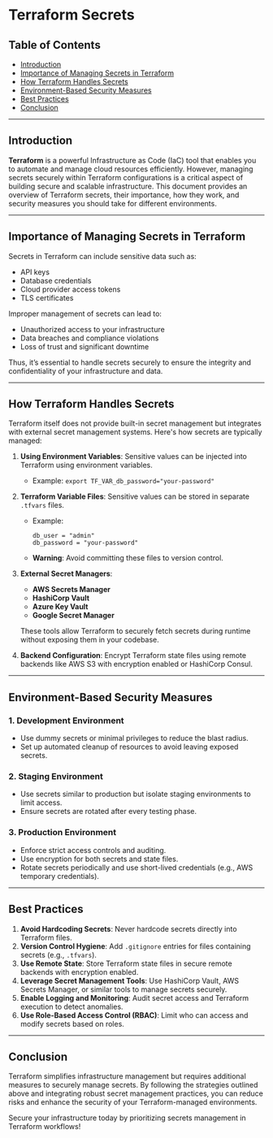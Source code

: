 # Terraform Secrets  

## Table of Contents  
- [Introduction](#introduction)  
- [Importance of Managing Secrets in Terraform](#importance-of-managing-secrets-in-terraform)  
- [How Terraform Handles Secrets](#how-terraform-handles-secrets)  
- [Environment-Based Security Measures](#environment-based-security-measures)  
- [Best Practices](#best-practices)  
- [Conclusion](#conclusion)  

---

## Introduction  

**Terraform** is a powerful Infrastructure as Code (IaC) tool that enables you to automate and manage cloud resources efficiently. However, managing secrets securely within Terraform configurations is a critical aspect of building secure and scalable infrastructure. This document provides an overview of Terraform secrets, their importance, how they work, and security measures you should take for different environments.  

---

## Importance of Managing Secrets in Terraform  

Secrets in Terraform can include sensitive data such as:  
- API keys  
- Database credentials  
- Cloud provider access tokens  
- TLS certificates  

Improper management of secrets can lead to:  
- Unauthorized access to your infrastructure  
- Data breaches and compliance violations  
- Loss of trust and significant downtime  

Thus, it’s essential to handle secrets securely to ensure the integrity and confidentiality of your infrastructure and data.  

---

## How Terraform Handles Secrets  

Terraform itself does not provide built-in secret management but integrates with external secret management systems. Here's how secrets are typically managed:  

1. **Using Environment Variables**: Sensitive values can be injected into Terraform using environment variables.  
   - Example: `export TF_VAR_db_password="your-password"`  
2. **Terraform Variable Files**: Sensitive values can be stored in separate `.tfvars` files.  
   - Example:  
     ```hcl  
     db_user = "admin"  
     db_password = "your-password"  
     ```  
   - **Warning**: Avoid committing these files to version control.  
3. **External Secret Managers**:  
   - **AWS Secrets Manager**  
   - **HashiCorp Vault**  
   - **Azure Key Vault**  
   - **Google Secret Manager**  

   These tools allow Terraform to securely fetch secrets during runtime without exposing them in your codebase.  
4. **Backend Configuration**: Encrypt Terraform state files using remote backends like AWS S3 with encryption enabled or HashiCorp Consul.  

---

## Environment-Based Security Measures  

### 1. **Development Environment**  
- Use dummy secrets or minimal privileges to reduce the blast radius.  
- Set up automated cleanup of resources to avoid leaving exposed secrets.  

### 2. **Staging Environment**  
- Use secrets similar to production but isolate staging environments to limit access.  
- Ensure secrets are rotated after every testing phase.  

### 3. **Production Environment**  
- Enforce strict access controls and auditing.  
- Use encryption for both secrets and state files.  
- Rotate secrets periodically and use short-lived credentials (e.g., AWS temporary credentials).  

---

## Best Practices  

1. **Avoid Hardcoding Secrets**: Never hardcode secrets directly into Terraform files.  
2. **Version Control Hygiene**: Add `.gitignore` entries for files containing secrets (e.g., `.tfvars`).  
3. **Use Remote State**: Store Terraform state files in secure remote backends with encryption enabled.  
4. **Leverage Secret Management Tools**: Use HashiCorp Vault, AWS Secrets Manager, or similar tools to manage secrets securely.  
5. **Enable Logging and Monitoring**: Audit secret access and Terraform execution to detect anomalies.  
6. **Use Role-Based Access Control (RBAC)**: Limit who can access and modify secrets based on roles.  

---

## Conclusion  

Terraform simplifies infrastructure management but requires additional measures to securely manage secrets. By following the strategies outlined above and integrating robust secret management practices, you can reduce risks and enhance the security of your Terraform-managed environments.  

Secure your infrastructure today by prioritizing secrets management in Terraform workflows!  